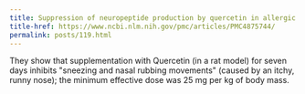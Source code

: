 ```yaml
---
title: Suppression of neuropeptide production by quercetin in allergic rhinitis model rats
title-href: https://www.ncbi.nlm.nih.gov/pmc/articles/PMC4875744/
permalink: posts/119.html
---
```


They show that supplementation with Quercetin (in a rat model) for seven days inhibits "sneezing and nasal rubbing movements" (caused by an itchy, runny nose); the minimum effective dose was 25 mg per kg of body mass.